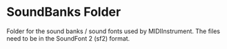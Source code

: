 # SoundBanks Folder

Folder for the sound banks / sound fonts used by MIDIInstrument.
The files need to be in the SoundFont 2 (sf2) format.
